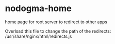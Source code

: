 # nodogma-home
home page for root server to redirect to other apps

Overload this file to change the path of the redirects:
/usr/share/nginx/html/redirects.js



